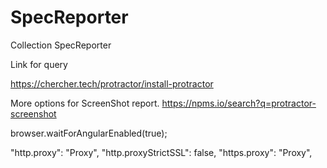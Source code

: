 # SpecReporter
Collection SpecReporter

Link for query 

https://chercher.tech/protractor/install-protractor


More options for ScreenShot report. 
https://npms.io/search?q=protractor-screenshot


 browser.waitForAngularEnabled(true);
 
 "http.proxy": "Proxy",
 "http.proxyStrictSSL": false,
 "https.proxy": "Proxy",


